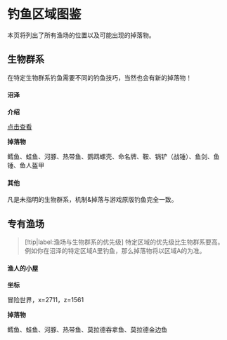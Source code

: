 # 钓鱼区域图鉴

本页将列出了所有渔场的位置以及可能出现的掉落物。

## 生物群系

在特定生物群系钓鱼需要不同的钓鱼技巧，当然也会有新的掉落物！

<!-- tabs:start -->

#### **沼泽**

**介绍**

[点击查看](https://minecraft.fandom.com/zh/wiki/%E6%B2%BC%E6%B3%BD)

**掉落物**

鳕鱼、蛙鱼、河豚、热带鱼、鹦鹉螺壳、命名牌、鞍、锅铲（战锤）、鱼剑、鱼锤、鱼人盔甲

#### **其他**

凡是未指明的生物群系，机制&掉落与游戏原版钓鱼完全一致。

<!-- tabs:end -->

## 专有渔场

> [!tip|label:渔场与生物群系的优先级]
> 特定区域的优先级比生物群系要高。例如你在沼泽的特定区域A里钓鱼，那么掉落物将以区域A的为准。

<!-- tabs:start -->

#### **渔人的小屋**

**坐标**

冒险世界，x=2711，z=1561

**掉落物**

鳕鱼、蛙鱼、河豚、热带鱼、莫拉德吞拿鱼、莫拉德金边鱼

<!-- tabs:end -->
